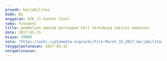 ```yaml
---
proyek: kerjabilitas
kode: B1
anggaran: ATK (3 kantor lain)
nama: Yusnaeni
title: pembelian amplop persiapan hari terhubung inklusi makassar
date: 2017-03-15
biaya: 19000
nota: "https://wiki.ciptamedia.org/wiki/File:Maret_15_2017_kerjabilitas_B1_beli_amplop_neni.jpg"
tanggalpelunasan: 2017-03-15
notapelunasan:
---
```

